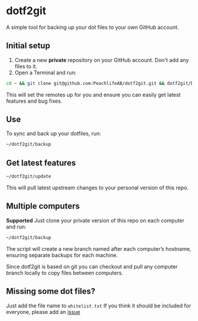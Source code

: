 # dotf2git

A simple tool for backing up your dot files to your own GitHub account.

## Initial setup

1. Create a new **private** repository on your GitHub account. Don't add any files to it.
2. Open a Terminal and run:

```bash
cd ~ && git clone git@github.com:PeachlifeAB/dotf2git.git && dotf2git/backup
```

This will set the remotes up for you and ensure you can easily get latest features and bug fixes.

## Use

To sync and back up your dotfiles, run:

```bash
~/dotf2git/backup
```

## Get latest features

```bash
~/dotf2git/update
```

This will pull latest upstream changes to your personal version of this repo.

## Multiple computers

**Supported**
Just clone your private version of this repo on each computer and run:

```bash
~/dotf2git/backup
```

The script will create a new branch named after each computer’s hostname, ensuring separate backups for each machine.

Since dotf2git is based on git you can checkout and pull any computer branch locally to copy files between computers.

## Missing some dot files?

Just add the file name to `whitelist.txt`
If you think it should be included for everyone, please add an [issue](https://github.com/PeachlifeAB/dotf2git/issues/new/choose)
